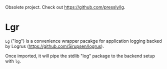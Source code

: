 Obsolete project. Check out https://github.com/pressly/lg.

# Lgr

`Lg` ("log") is a convenience wrapper pacakge for application logging backed by Logrus (https://github.com/Sirupsen/logrus). 


Once imported, it will pipe the stdlib "log" package to the backend setup with `lg`.
